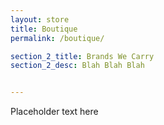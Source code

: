 ```yaml
---
layout: store
title: Boutique
permalink: /boutique/

section_2_title: Brands We Carry
section_2_desc: Blah Blah Blah


---
```

Placeholder text here

